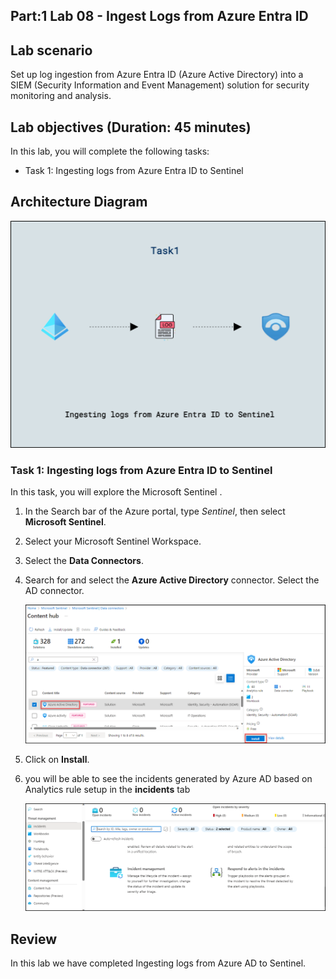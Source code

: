 ## Part:1 Lab 08 - Ingest Logs from Azure Entra ID

## Lab scenario
Set up log ingestion from Azure Entra ID (Azure Active Directory) into a SIEM (Security Information and Event Management) solution for security monitoring and analysis.

## Lab objectives (Duration: 45 minutes)
In this lab, you will complete the following tasks:
- Task 1: Ingesting logs from Azure Entra ID to Sentinel

## Architecture Diagram

   ![](../media/lab08.png)

### Task 1: Ingesting logs from Azure Entra ID to Sentinel 

In this task, you will explore the Microsoft Sentinel .

1. In the Search bar of the Azure portal, type *Sentinel*, then select **Microsoft Sentinel**.

1. Select your Microsoft Sentinel Workspace.

1. Select the **Data Connectors**.

1. Search for and select the **Azure Active Directory** connector. Select the AD connector.

   ![Picture 1](../media/Sentinel_Azure_ad_Connector_install.png)

1. Click on **Install**.

1. you will be able to see the incidents generated by Azure AD based on Analytics rule setup in the **incidents** tab

   ![Picture 1](../media/Sentinel_course_incidents_3.png)

## Review
In this lab we have completed Ingesting logs from Azure AD to Sentinel.

